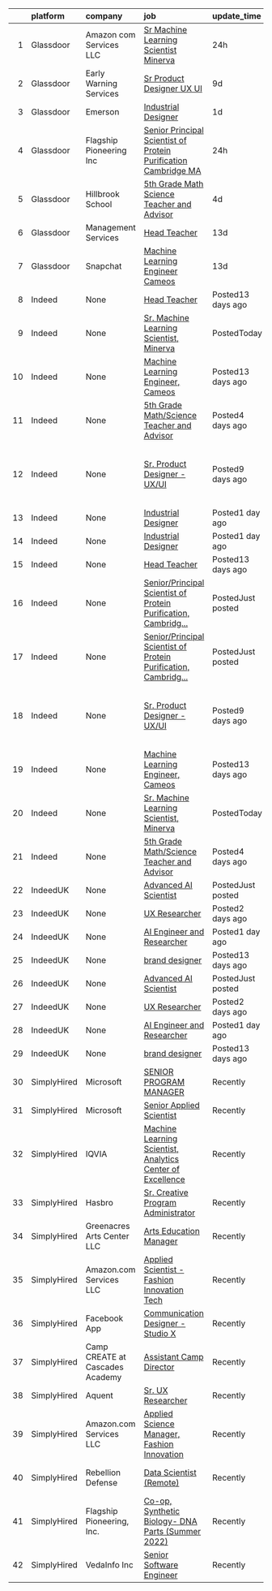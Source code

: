 

|    | platform    | company                         | job                                                                                                                                                                                                                                                                                                                               | update_time       | location                                                      |
|---:|:------------|:--------------------------------|:----------------------------------------------------------------------------------------------------------------------------------------------------------------------------------------------------------------------------------------------------------------------------------------------------------------------------------|:------------------|:--------------------------------------------------------------|
|  1 | Glassdoor   | Amazon com Services LLC         | [Sr  Machine Learning Scientist  Minerva](https://www.glassdoor.com/partner/jobListing.htm?pos=101&ao=1136043&s=58&guid=0000017e2e254d368aa803a3693c59eb&src=GD_JOB_AD&t=SR&vt=w&cs=1_b55bf070&cb=1641451703802&jobListingId=1007544211251&jrtk=3-0-1fon2ajb63obs001-1fon2ajc2u1tq801-604f1bf7b2bf513a-)                          | 24h               | San Diego, CA                                                 |
|  2 | Glassdoor   | Early Warning Services          | [Sr  Product Designer   UX UI](https://www.glassdoor.com/partner/jobListing.htm?pos=104&ao=1136043&s=58&guid=0000017e2e254d368aa803a3693c59eb&src=GD_JOB_AD&t=SR&vt=w&ea=1&cs=1_57c94313&cb=1641451703803&jobListingId=1007531328048&jrtk=3-0-1fon2ajb63obs001-1fon2ajc2u1tq801-55ac4440cce23a4b-)                                | 9d                | San Francisco, CA                                             |
|  3 | Glassdoor   | Emerson                         | [Industrial Designer](https://www.glassdoor.com/partner/jobListing.htm?pos=106&ao=1136043&s=58&guid=0000017e2e254d368aa803a3693c59eb&src=GD_JOB_AD&t=SR&vt=w&cs=1_7663e453&cb=1641451703803&jobListingId=1007542923149&jrtk=3-0-1fon2ajb63obs001-1fon2ajc2u1tq801-70d2171d1abd0f30-)                                              | 1d                | Elyria, OH                                                    |
|  4 | Glassdoor   | Flagship Pioneering  Inc        | [Senior Principal Scientist of Protein Purification  Cambridge MA](https://www.glassdoor.com/partner/jobListing.htm?pos=102&ao=1136043&s=58&guid=0000017e2e254d368aa803a3693c59eb&src=GD_JOB_AD&t=SR&vt=w&cs=1_ff841105&cb=1641451703802&jobListingId=1007546223416&jrtk=3-0-1fon2ajb63obs001-1fon2ajc2u1tq801-fae9618b818a2f94-) | 24h               | Cambridge, MA                                                 |
|  5 | Glassdoor   | Hillbrook School                | [5th Grade Math Science Teacher and Advisor](https://www.glassdoor.com/partner/jobListing.htm?pos=105&ao=1136043&s=58&guid=0000017e2e254d368aa803a3693c59eb&src=GD_JOB_AD&t=SR&vt=w&cs=1_a42180cf&cb=1641451703803&jobListingId=1007537774037&jrtk=3-0-1fon2ajb63obs001-1fon2ajc2u1tq801-491c8e2b3222c27f-)                       | 4d                | Los Gatos, CA                                                 |
|  6 | Glassdoor   | Management Services             | [Head Teacher](https://www.glassdoor.com/partner/jobListing.htm?pos=107&ao=1136043&s=58&guid=0000017e2e254d368aa803a3693c59eb&src=GD_JOB_AD&t=SR&vt=w&ea=1&cs=1_9682492d&cb=1641451703803&jobListingId=1007525825599&jrtk=3-0-1fon2ajb63obs001-1fon2ajc2u1tq801-f4cd27d5a4ab89d5-)                                                | 13d               | Long Island City, NY                                          |
|  7 | Glassdoor   | Snapchat                        | [Machine Learning Engineer  Cameos](https://www.glassdoor.com/partner/jobListing.htm?pos=103&ao=1136043&s=58&guid=0000017e2e254d368aa803a3693c59eb&src=GD_JOB_AD&t=SR&vt=w&cs=1_4993df98&cb=1641451703803&jobListingId=1007525976359&jrtk=3-0-1fon2ajb63obs001-1fon2ajc2u1tq801-c5a41f628737bed6-)                                | 13d               | Los Angeles, CA                                               |
|  8 | Indeed      | None                            | [Head Teacher](https://www.indeed.com/rc/clk?jk=f4cd27d5a4ab89d5&fccid=e4ec45a9287a2dc5&vjs=3)                                                                                                                                                                                                                                    | Posted13 days ago | Long Island City, NY                                          |
|  9 | Indeed      | None                            | [Sr. Machine Learning Scientist, Minerva](https://www.indeed.com/rc/clk?jk=604f1bf7b2bf513a&fccid=fe2d21eef233e94a&vjs=3)                                                                                                                                                                                                         | PostedToday       | San Diego, CA                                                 |
| 10 | Indeed      | None                            | [Machine Learning Engineer, Cameos](https://www.indeed.com/rc/clk?jk=c5a41f628737bed6&fccid=f368300325e8e8bc&vjs=3)                                                                                                                                                                                                               | Posted13 days ago | Los Angeles, CA 90291 (Venice area)                           |
| 11 | Indeed      | None                            | [5th Grade Math/Science Teacher and Advisor](https://www.indeed.com/rc/clk?jk=491c8e2b3222c27f&fccid=a1c87d716881af96&vjs=3)                                                                                                                                                                                                      | Posted4 days ago  | Los Gatos, CA 95032                                           |
| 12 | Indeed      | None                            | [Sr. Product Designer - UX/UI](https://www.indeed.com/company/Early-Warning-Services/jobs/Senior-Product-Designer-55ac4440cce23a4b?fccid=094bfee9de38aca9&vjs=3)                                                                                                                                                                  | Posted9 days ago  | San Francisco, CA 94111 (Financial District/South Beach area) |
| 13 | Indeed      | None                            | [Industrial Designer](https://www.indeed.com/rc/clk?jk=70d2171d1abd0f30&fccid=c3d73a6fd53e8543&vjs=3)                                                                                                                                                                                                                             | Posted1 day ago   | Elyria, OH                                                    |
| 14 | Indeed      | None                            | [Industrial Designer](https://www.indeed.com/rc/clk?jk=70d2171d1abd0f30&fccid=c3d73a6fd53e8543&vjs=3)                                                                                                                                                                                                                             | Posted1 day ago   | Elyria, OH                                                    |
| 15 | Indeed      | None                            | [Head Teacher](https://www.indeed.com/rc/clk?jk=f4cd27d5a4ab89d5&fccid=e4ec45a9287a2dc5&vjs=3)                                                                                                                                                                                                                                    | Posted13 days ago | Long Island City, NY                                          |
| 16 | Indeed      | None                            | [Senior/Principal Scientist of Protein Purification, Cambridg...](https://www.indeed.com/rc/clk?jk=fae9618b818a2f94&fccid=22489c4990c80a96&vjs=3)                                                                                                                                                                                 | PostedJust posted | Cambridge, MA 02142 (Kendall Square area)                     |
| 17 | Indeed      | None                            | [Senior/Principal Scientist of Protein Purification, Cambridg...](https://www.indeed.com/rc/clk?jk=fae9618b818a2f94&fccid=22489c4990c80a96&vjs=3)                                                                                                                                                                                 | PostedJust posted | Cambridge, MA 02142 (Kendall Square area)                     |
| 18 | Indeed      | None                            | [Sr. Product Designer - UX/UI](https://www.indeed.com/company/Early-Warning-Services/jobs/Senior-Product-Designer-55ac4440cce23a4b?fccid=094bfee9de38aca9&vjs=3)                                                                                                                                                                  | Posted9 days ago  | San Francisco, CA 94111 (Financial District/South Beach area) |
| 19 | Indeed      | None                            | [Machine Learning Engineer, Cameos](https://www.indeed.com/rc/clk?jk=c5a41f628737bed6&fccid=f368300325e8e8bc&vjs=3)                                                                                                                                                                                                               | Posted13 days ago | Los Angeles, CA 90291 (Venice area)                           |
| 20 | Indeed      | None                            | [Sr. Machine Learning Scientist, Minerva](https://www.indeed.com/rc/clk?jk=604f1bf7b2bf513a&fccid=fe2d21eef233e94a&vjs=3)                                                                                                                                                                                                         | PostedToday       | San Diego, CA                                                 |
| 21 | Indeed      | None                            | [5th Grade Math/Science Teacher and Advisor](https://www.indeed.com/rc/clk?jk=491c8e2b3222c27f&fccid=a1c87d716881af96&vjs=3)                                                                                                                                                                                                      | Posted4 days ago  | Los Gatos, CA 95032                                           |
| 22 | IndeedUK    | None                            | [Advanced AI Scientist](https://uk.indeed.com/rc/clk?jk=ded49cb56db9652f&fccid=f754b71a46a65c3c&vjs=3)                                                                                                                                                                                                                            | PostedJust posted | London                                                        |
| 23 | IndeedUK    | None                            | [UX Researcher](https://uk.indeed.com/company/Beyond/jobs/Ux-Researcher-8ae97d8e0f37a6bc?fccid=b204bd52c0ff20c1&vjs=3)                                                                                                                                                                                                            | Posted2 days ago  | London                                                        |
| 24 | IndeedUK    | None                            | [AI Engineer and Researcher](https://uk.indeed.com/rc/clk?jk=228fce1c88fa4f99&fccid=9353252f275fbb30&vjs=3)                                                                                                                                                                                                                       | Posted1 day ago   | London                                                        |
| 25 | IndeedUK    | None                            | [brand designer](https://uk.indeed.com/rc/clk?jk=d276fbb60bab5aeb&fccid=3d8bde125cbe64c7&vjs=3)                                                                                                                                                                                                                                   | Posted13 days ago | London                                                        |
| 26 | IndeedUK    | None                            | [Advanced AI Scientist](https://uk.indeed.com/rc/clk?jk=ded49cb56db9652f&fccid=f754b71a46a65c3c&vjs=3)                                                                                                                                                                                                                            | PostedJust posted | London                                                        |
| 27 | IndeedUK    | None                            | [UX Researcher](https://uk.indeed.com/company/Beyond/jobs/Ux-Researcher-8ae97d8e0f37a6bc?fccid=b204bd52c0ff20c1&vjs=3)                                                                                                                                                                                                            | Posted2 days ago  | London                                                        |
| 28 | IndeedUK    | None                            | [AI Engineer and Researcher](https://uk.indeed.com/rc/clk?jk=228fce1c88fa4f99&fccid=9353252f275fbb30&vjs=3)                                                                                                                                                                                                                       | Posted1 day ago   | London                                                        |
| 29 | IndeedUK    | None                            | [brand designer](https://uk.indeed.com/rc/clk?jk=d276fbb60bab5aeb&fccid=3d8bde125cbe64c7&vjs=3)                                                                                                                                                                                                                                   | Posted13 days ago | London                                                        |
| 30 | SimplyHired | Microsoft                       | [SENIOR PROGRAM MANAGER](https://www.simplyhired.com/job/lYDRiieb1jrFsyZbSfZ0uXKZJ-7jLynA1uJQDYcUw84SVIWl0ED9EA?q=generative+art)                                                                                                                                                                                                 | Recently          | New York, NY                                                  |
| 31 | SimplyHired | Microsoft                       | [Senior Applied Scientist](https://www.simplyhired.com/job/H4EAisULFkmwd2eEiiwKqvqGT0XvPYZk3xsw8d3A4g9TkW0vOCrxBA?q=generative+art)                                                                                                                                                                                               | Recently          | Bellevue, WA                                                  |
| 32 | SimplyHired | IQVIA                           | [Machine Learning Scientist, Analytics Center of Excellence](https://www.simplyhired.com/job/PCBNZxECcHDc1T5-ckXfxO-Uqkz9qO1uE26CH9aQGY54RpI4YLfP1A?q=generative+art)                                                                                                                                                             | Recently          | Cambridge, MA                                                 |
| 33 | SimplyHired | Hasbro                          | [Sr. Creative Program Administrator](https://www.simplyhired.com/job/eAw3lYnJXQSuJVpdow4zJpMmBw6Q8mNRDUuYQ66UBroU7KHOa8-qFA?q=generative+art)                                                                                                                                                                                     | Recently          | Pawtucket, RI                                                 |
| 34 | SimplyHired | Greenacres Arts Center LLC      | [Arts Education Manager](https://www.simplyhired.com/job/TWO4thceSGFv-a5Sy85PPTalBgKZnGT05hJt17wx0KvAsmxpu_kjjQ?q=generative+art)                                                                                                                                                                                                 | Recently          | Cincinnati, OH                                                |
| 35 | SimplyHired | Amazon.com Services LLC         | [Applied Scientist - Fashion Innovation Tech](https://www.simplyhired.com/job/BM2qljQTEOKJCuqG2ABNXSmeo6BDZIRj-f8RBz1af9SNiG6UHwjOWw?q=generative+art)                                                                                                                                                                            | Recently          | Santa Monica, CA +1 location                                  |
| 36 | SimplyHired | Facebook App                    | [Communication Designer - Studio X](https://www.simplyhired.com/job/Q1So4rlqk_xx8iZWHmO1MZwaBp3Znec_gksGCa9wZ2vBQz4GL8XPjQ?q=generative+art)                                                                                                                                                                                      | Recently          | Remote +1 location                                            |
| 37 | SimplyHired | Camp CREATE at Cascades Academy | [Assistant Camp Director](https://www.simplyhired.com/job/CD7Cpnjm2fwPYt7jehNGnx8ZO329mdL9z1FNyNhOs1gLQuho_O_Hjg?q=generative+art)                                                                                                                                                                                                | Recently          | Bend, OR                                                      |
| 38 | SimplyHired | Aquent                          | [Sr. UX Researcher](https://www.simplyhired.com/job/355Oy0CpR4lq3bdcShdWgsewX5AEUhmsvdv34wFXB7ntJ6VShss46A?q=generative+art)                                                                                                                                                                                                      | Recently          | Spring, TX                                                    |
| 39 | SimplyHired | Amazon.com Services LLC         | [Applied Science Manager, Fashion Innovation](https://www.simplyhired.com/job/eN_5wwl9_dgmACa_xMDbntzo3oane7SWKGaFXZ__5jttNGN4razNgw?q=generative+art)                                                                                                                                                                            | Recently          | Santa Monica, CA                                              |
| 40 | SimplyHired | Rebellion Defense               | [Data Scientist (Remote)](https://www.simplyhired.com/job/t3fMJwyktBdJmacn3VYRRC26g1ETlgKisTtEVHy8EO8-LT_fh0EjBQ?q=generative+art)                                                                                                                                                                                                | Recently          | Washington, DC +1 location                                    |
| 41 | SimplyHired | Flagship Pioneering, Inc.       | [Co-op, Synthetic Biology- DNA Parts (Summer 2022)](https://www.simplyhired.com/job/LduesYvxVKklmb8fbKv_G2tiIfAmPY8QRtlKAKGoDTZvcGS2_SsT2g?q=generative+art)                                                                                                                                                                      | Recently          | Cambridge, MA                                                 |
| 42 | SimplyHired | VedaInfo Inc                    | [Senior Software Engineer](https://www.simplyhired.com/job/-dyjRMToKM0jvYpjLCYtY9oxnr1LVe-i1PS4f-hRSmTmj4R4GnFeLg?q=generative+art)                                                                                                                                                                                               | Recently          | Chicago, IL                                                   |